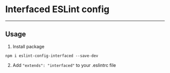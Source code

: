 # Interfaced ESLint config

***

## Usage

1) Install package

```
npm i eslint-config-interfaced --save-dev
```

2) Add `"extends": "interfaced"` to your .eslintrc file
